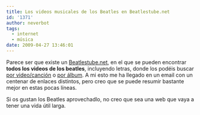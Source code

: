 ```yaml
---
title: Los videos musicales de los Beatles en Beatlestube.net
id: '1371'
author: neverbot
tags:
  - internet
  - música
date: 2009-04-27 13:46:01
---
```


Parece ser que existe un [Beatlestube.net](http://www.beatlestube.net/), en el que se pueden encontrar **todos los videos de los beatles**, incluyendo letras, donde los podéis buscar [por video/canción](http://www.beatlestube.net/#video) o [por álbum](http://www.beatlestube.net/allalbums.php). A mi esto me ha llegado en un email con un centenar de enlaces distintos, pero creo que se puede resumir bastante mejor en estas pocas líneas.

Si os gustan los Beatles aprovechadlo, no creo que sea una web que vaya a tener una vida útil larga.